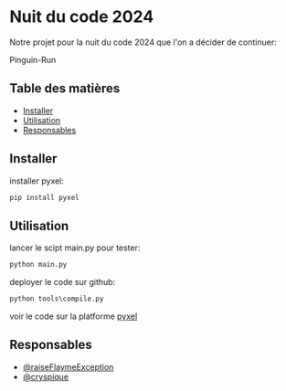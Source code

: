 # Nuit du code 2024

Notre projet pour la nuit du code 2024 que l'on a décider de continuer:

Pinguin-Run

## Table des matières

- [Installer](#installer)
- [Utilisation](#utilisation)
- [Responsables](#responsables)

## Installer

installer pyxel:
```cmd
pip install pyxel
```
## Utilisation

lancer le scipt main.py pour tester: 
```cmd
python main.py
```

deployer le code sur github:
```cmd
python tools\compile.py
```

voir le code sur la platforme [pyxel](https://kitao.github.io/pyxel/wasm/launcher/?play=raiseFlaymeException.ndc-2024.run&gamepad=enabled)

## Responsables

- [@raiseFlaymeException](https://github.com/raiseFlaymeException)
- [@cryspique](https://github.com/cryspique)
